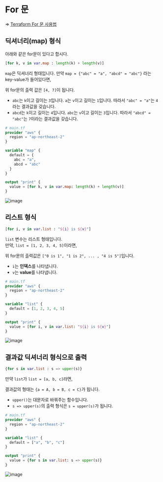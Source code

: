 # For 문

=> [Terraform For 문 사용법](https://www.terraform.io/language/expressions/for)

## 딕셔너리(map) 형식

아래와 같은 for문이 있다고 합시다.   
``` terraform
[for k, v in var.map : length(k) + length(v)]
```

`map`은 딕셔너리 형태입니다.
만약 `map = {"abc" = "a", "abcd" = "abc"}` 라는 key-value가 들어있다면, 

위 for문의 출력 값은 `[4, 7]`이 됩니다.   
- `abc`는 `k`이고 길이는 `3`입니다. `a`는 `v`이고 길이는 `1`입니다. 따라서 `"abc" = "a"`는 `4`라는 결과값을 갖습니다.
- `abcd`는 `k`이고 길이는 `4`입니다. `abc`는 `v`이고 길이는 `3`입니다. 따라서 `"abcd" = "abc"`는 `7`이라는 결과값을 갖습니다.

``` terraform
# main.tf
provider "aws" {
  region = "ap-northeast-2"
}

variable "map" {
  default = {
    abc = "a",
    abcd = "abc"
  }
}

output "print" {
  value = [for k, v in var.map: length(k) + length(v)]
}
```   
![image](https://user-images.githubusercontent.com/43658658/156309134-36ddcd57-d070-4fc3-99ad-e9f5bbec551e.png)

## 리스트 형식

``` terraform
[for i, v in var.list : "${i} is ${v}"]
```

`list` 변수는 리스트 형태입니다.   
만약, `list = [1, 2, 3, 4, 5]`이라면,

위 for문의 출력값은 `["0 is 1", "1 is 2", ... , "4 is 5"]`입니다.   
- `i`는 **인덱스**를 나타냅니다.
- `v`는 **value**를 나타냅니다.

``` terraform
# main.tf
provider "aws" {
  region = "ap-northeast-2"
}

variable "list" {
  default = [1, 2, 3, 4, 5]
}

output "print" {
  value = [for i, v in var.list: "${i} is ${v}"]
}
```   
![image](https://user-images.githubusercontent.com/43658658/156309653-166a309f-5d49-4acc-9282-277e8367abd1.png)

## 결과값 딕셔너리 형식으로 출력

``` terraform
{for s in var.list : s => upper(s)}
```

만약 `list`가 `list = [a, b, c]`라면,

결과값의 형태는 `{a = A, b = B, c = C}`가 됩니다.   
- `upper()`는 대문자로 바꿔주는 함수입니다.
- `s => upper(s)`의 출력 형식은 `s = upper(s)`가 됩니다.

``` terraform
# main.tf
provider "aws" {
  region = "ap-northeast-2"
}

variable "list" {
  default = ["a", "b", "c"]
}

output "print" {
  value = {for s in var.list: s => upper(s)}
}
```   
![image](https://user-images.githubusercontent.com/43658658/156310960-bccf3071-b870-4546-9828-aa739283532f.png)



